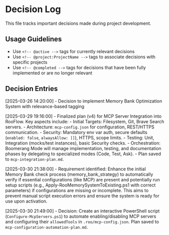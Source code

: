# Decision Log

This file tracks important decisions made during project development.

## Usage Guidelines

- Use `<!-- @active -->` tags for currently relevant decisions
- Use `<!-- @project:ProjectName -->` tags to associate decisions with specific projects
- Use `<!-- @completed -->` tags for decisions that have been fully implemented or are no longer relevant

## Decision Entries

<!-- @active -->
[2025-03-26 14:20:00] - Decision to implement Memory Bank Optimization System with relevance-based tagging
<!-- @end -->



<!-- @active -->
[2025-03-29 19:16:00] - Finalized plan (v4) for MCP Server Integration into RooFlow. Key aspects include:
    - Initial Targets: Filesystem, Git, Brave Search servers.
    - Architecture: `mcp-config.json` for configuration, REST/HTTPS communication.
    - Security: Mandatory env var auth, secure defaults (`enabled: false`, `alwaysAllow: []`), HTTPS, scope limits.
    - Testing: Unit, Integration (mocks/test instances), basic Security checks.
    - Orchestration: Boomerang Mode will manage implementation, testing, and documentation phases by delegating to specialized modes (Code, Test, Ask).
    - Plan saved to `mcp-integration-plan.md`.
<!-- @end -->


<!-- @active -->
[2025-03-30 21:38:00] - Requirement identified: Enhance the initial Memory Bank check process (memory_bank_strategy) to automatically verify if essential configurations (like MCP) are present and potentially run setup scripts (e.g., Apply-RooMemorySystemToExisting.ps1 with correct parameters) if configurations are missing or incomplete. This aims to prevent manual script execution errors and ensure the system is ready for use upon activation.


<!-- @active -->
[2025-03-30 21:49:00] - Decision: Create an interactive PowerShell script (`Configure-McpServers.ps1`) to automate enabling/disabling MCP servers and configuring their `allowedTools` in `.roo/mcp-config.json`. Plan saved to `mcp-configuration-automation-plan.md`.
<!-- @end -->
<!-- @end -->
